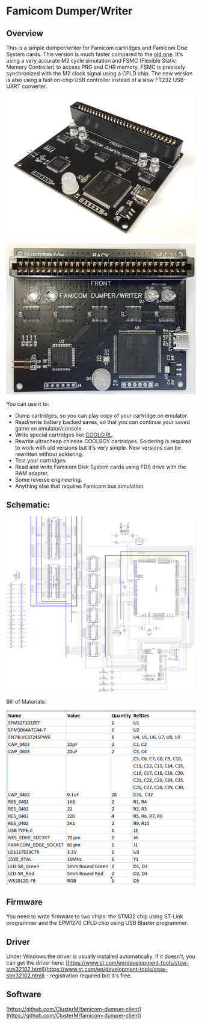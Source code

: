 # Famicom Dumper/Writer


## Overview

This is a simple dumper/writer for Famicom cartridges and Famicom Disc System cards. This version is much faster compared to the [old one](https://github.com/ClusterM/famicom-dumper). It's using a very accurate M2 cycle simulation and FSMC (Flexible Static Memory Controller) to access PRG and CHR memory. FSMC is precisely synchronized with the M2 clock signal using a CPLD chip. The new version is also using a fast on-chip USB controller instead of a slow FT232 USB-UART converter.

![Dumper](photos/dumper.jpg)

![Dumper](photos/dumper2.jpg)

You can use it to:

* Dump cartridges, so you can play copy of your cartridge on emulator.
* Read/write battery backed saves, so that you can continue your saved game on emulator/console.
* Write special cartridges like [COOLGIRL](https://github.com/ClusterM/coolgirl-famicom-multicard).
* Rewrite ultracheap chinese COOLBOY cartridges. Soldering is required to work with old versions but it's very simple. New versions can be rewritten without soldering.
* Test your cartridges.
* Read and write Famicom Disk System cards using FDS drive with the RAM adapter.
* Some reverse engineering.
* Anything else that requires Famicom bus simulation.


## Schematic:

![Schematic](schematic/schematic.png)

Bill of Materials:

![BoM](schematic/bom.png)


## Firmware

You need to write firmware to two chips: the STM32 chip using ST-Link programmer and the EPM1270 CPLD chip using USB Blaster programmer.


## Driver

Under Windows the driver is usually installed automatically. If it doesn't, you can get the driver here: [https://www.st.com/en/development-tools/stsw-stm32102.html](https://www.st.com/en/development-tools/stsw-stm32102.html) - registration required but it's free.


## Software

[https://github.com/ClusterM/famicom-dumper-client](https://github.com/ClusterM/famicom-dumper-client)
